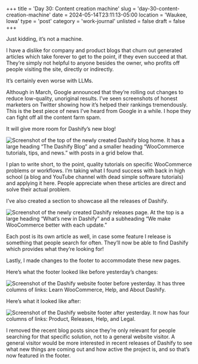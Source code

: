 +++
title = 'Day 30: Content creation machine'
slug = 'day-30-content-creation-machine'
date = 2024-05-14T23:11:13-05:00
location = 'Waukee, Iowa'
type = 'post'
category = 'work-journal'
unlisted = false
draft = false
+++

Just kidding, it’s not a machine.

I have a dislike for company and product blogs that churn out generated articles which take forever to get to the point, if they even succeed at that. They’re simply not helpful to anyone besides the owner, who profits off people visiting the site, directly or indirectly.

It’s certainly even worse with LLMs.

Although in March, Google announced that they’re rolling out changes to reduce low-quality, unoriginal results. I’ve seen screenshots of honest marketers on Twitter showing how it’s helped their rankings tremendously. This is the best piece of news I’ve heard from Google in a while. I hope they can fight off all the content farm spam.

It will give more room for Dashify’s new blog!

![Screenshot of the top of the newly created Dashify blog home. It has a large heading “The Dashify Blog” and a smaller heading “WooCommerce tutorials, tips, and news.” with posts in a grid below that.](/day-30-content-creation-machine/dashify-blog.png)

I plan to write short, to the point, quality tutorials on specific WooCommerce problems or workflows. I’m taking what I found success with back in high school (a blog and YouTube channel with dead simple software tutorials) and applying it here. People appreciate when these articles are direct and solve their actual problem.

I’ve also created a section to showcase all the releases of Dashify.

![Screenshot of the newly created Dashify releases page. At the top is a large heading “What’s new in Dashify” and a subheading “We make WooCommerce better with each update.”](/day-30-content-creation-machine/dashify-releases.png)

Each post is its own article as well, in case some feature I release is something that people search for often. They’ll now be able to find Dashify which provides what they’re looking for!

Lastly, I made changes to the footer to accommodate these new pages.

Here’s what the footer looked like before yesterday’s changes:

![Screenshot of the Dashify website footer before yesterday. It has three columns of links: Learn WooCommerce, Help, and About Dashify.](/day-30-content-creation-machine/dashify-footer-before.png)

Here’s what it looked like after:

![Screenshot of the Dashify website footer after yesterday. It now has four columns of links: Product, Releases, Help, and Legal.](/day-30-content-creation-machine/dashify-footer-after.png)

I removed the recent blog posts since they’re only relevant for people searching for that specific solution, not to a general website visitor. A general visitor would be more interested in recent releases of Dashify to see what new things are coming out and how active the project is, and so that’s now featured in the footer.

